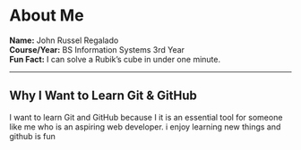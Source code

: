 # About Me

**Name:** John Russel Regalado  
**Course/Year:** BS Information Systems 3rd Year  
**Fun Fact:** I can solve a Rubik’s cube in under one minute.  

---

## Why I Want to Learn Git & GitHub

I want to learn Git and GitHub because I it is an essential tool for someone like me who is an aspiring web developer. i enjoy learning new things and github is fun

